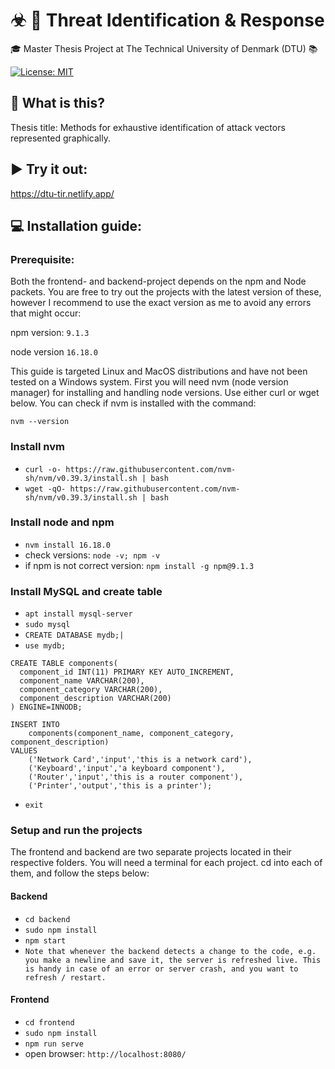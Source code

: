 # ☣ 🔗 Threat Identification & Response 

🎓 Master Thesis Project at The Technical University of Denmark (DTU) 📚

[![License: MIT](https://img.shields.io/badge/License-MIT-yellow.svg)](https://opensource.org/licenses/MIT)




## 🤔 What is this?

Thesis title: Methods for exhaustive identification of attack vectors represented graphically.

## ▶ Try it out:

https://dtu-tir.netlify.app/

## 💻 Installation guide:

### Prerequisite:

Both the frontend- and backend-project depends on the npm and Node packets. You are free to try out the projects with the latest version of these, however I recommend to use the exact version as me to avoid any errors that might occur:

npm version: `9.1.3`

node version `16.18.0`

This guide is targeted Linux and MacOS distributions and have not been tested on a Windows system. First you will need nvm (node version manager) for installing and handling node versions. Use either curl or wget below. You can check if nvm is installed with the command: 

`nvm --version`

### Install nvm

- `curl -o- https://raw.githubusercontent.com/nvm-sh/nvm/v0.39.3/install.sh | bash`
- `wget -qO- https://raw.githubusercontent.com/nvm-sh/nvm/v0.39.3/install.sh | bash`

### Install node and npm

- `nvm install 16.18.0`
- check versions: `node -v; npm -v`
- if npm is not correct version: `npm install -g npm@9.1.3`

### Install MySQL and create table

- `apt install mysql-server`
- `sudo mysql`
- `CREATE DATABASE mydb;|`
- `use mydb;`

```
CREATE TABLE components(
  component_id INT(11) PRIMARY KEY AUTO_INCREMENT,
  component_name VARCHAR(200),
  component_category VARCHAR(200),
  component_description VARCHAR(200)
) ENGINE=INNODB;
```

```
INSERT INTO 
	components(component_name, component_category, component_description)
VALUES
	('Network Card','input','this is a network card'),
	('Keyboard','input','a keyboard component'),
	('Router','input','this is a router component'),
	('Printer','output','this is a printer');
```

- `exit`

### Setup and run the projects

The frontend and backend are two separate projects located in their respective folders. You will need a terminal for each project. cd into each of them, and follow the steps below:

#### Backend

- `cd backend`
- `sudo npm install`
- `npm start`
- `Note that whenever the backend detects a change to the code, e.g. you make a newline and save it, the server is refreshed live. This is handy in case of an error or server crash, and you want to refresh / restart.`

#### Frontend

- `cd frontend`
- `sudo npm install`
- `npm run serve`
- open browser: `http://localhost:8080/`


